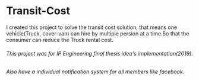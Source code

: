 # Transit-Cost
I created this project to solve the transit cost solution, that means one vehicle(Truck, cover-van) can hire by multiple persion at a time.So that the consumer can reduce the 
Truck rental cost.<br/>
###### This project was for IP Engineering final thesis idea's implementation(2019).<br>
###### Also have a individual notification system  for all members like facebook.
